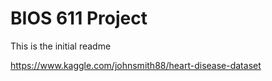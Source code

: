 BIOS 611 Project
===================

This is the initial readme


https://www.kaggle.com/johnsmith88/heart-disease-dataset